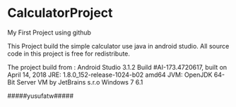 # CalculatorProject
My First Project using github

This Project build the simple calculator use java in android studio. All source code in this project is free for redistribute. 

The project build from : 
Android Studio 3.1.2
Build #AI-173.4720617, built on April 14, 2018
JRE: 1.8.0_152-release-1024-b02 amd64
JVM: OpenJDK 64-Bit Server VM by JetBrains s.r.o
Windows 7 6.1

#####yusufatw#####
